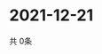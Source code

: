 # 2021-12-21
  共 0条

  <!-- BEGIN -->
  <!-- 最后更新时间Tue Dec 21 2021 20:04:53 GMT+0000 (Coordinated Universal Time) -->
  
  <!-- END -->
  
  